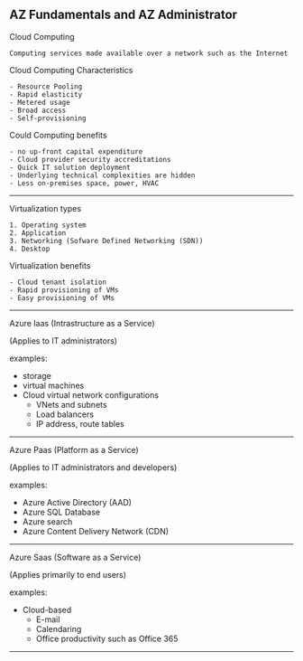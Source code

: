 AZ Fundamentals and AZ Administrator
----

Cloud Computing

    Computing services made available over a network such as the Internet

Cloud Computing Characteristics

    - Resource Pooling
    - Rapid elasticity
    - Metered usage
    - Broad access
    - Self-provisioning
    
Could Computing benefits

    - no up-front capital expenditure
    - Cloud provider security accreditations
    - Quick IT solution deployment
    - Underlying technical complexities are hidden
    - Less on-premises space, power, HVAC

----

Virtualization types

    1. Operating system
    2. Application
    3. Networking (Sofware Defined Networking (SDN))
    4. Desktop

Virtualization benefits

    - Cloud tenant isolation
    - Rapid provisioning of VMs
    - Easy provisioning of VMs

----

Azure Iaas (Intrastructure as a Service)

(Applies to IT administrators)

examples:
- storage
- virtual machines
- Cloud virtual network configurations
  - VNets and subnets
  - Load balancers
  - IP address, route tables
  
----

Azure Paas (Platform as a Service)

(Applies to IT administrators and developers)

examples:
- Azure Active Directory (AAD)
- Azure SQL Database
- Azure search
- Azure Content Delivery Network (CDN)

----

Azure Saas (Software as a Service)

(Applies primarily to end users)

examples:
- Cloud-based
	- E-mail
	- Calendaring
	- Office productivity such as Office 365

----





